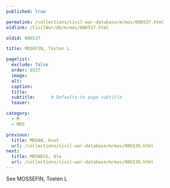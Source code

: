 ```yaml
---
published: true

permalink: /collections/civil-war-database/m/mos/006537.html
oldlink: /CivilWar/db/m/mos/006537.html

oldid: 006537

title: MOSEFIN, Tosten L.

pagelist:
  exclude: false
  order: 6537
  image: 
  alt:
  caption:
  title:
  subtitle:      # Defaults to page subtitle
  teaser:

category: 
  - M 
  - MOS

previous:
  title: MOSAN, Knut
  url: /collections/civil-war-database/m/mos/006536.html  
next:
  title: MOSNESS, Ole
  url: /collections/civil-war-database/m/mos/006538.html   
---
```

See MOSSEFIN, Tosten L